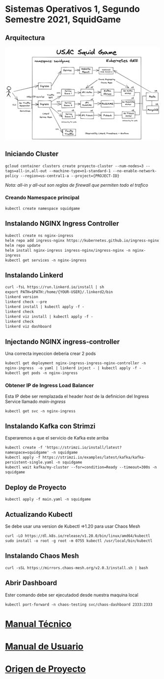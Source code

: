 # Sistemas Operativos 1, Segundo Semestre 2021, SquidGame

## Arquitectura
<img src="Arquitectura.png"></img>
## Iniciando Cluster
```
gcloud container clusters create proyecto-cluster --num-nodes=3 --tags=all-in,all-out --machine-type=n1-standard-1 --no-enable-network-policy --region=us-central1-a --project={PROJECT-ID}
```
*Nota: all-in y all-out son reglas de firewall que permiten todo el trafico*
### Creando Namespace principal
```
kubectl create namespace squidgame
```

## Instalando NGINX Ingress Controller
```
kubectl create ns nginx-ingress
helm repo add ingress-nginx https://kubernetes.github.io/ingress-nginx 
helm repo update 
helm install nginx-ingress ingress-nginx/ingress-nginx -n nginx-ingress
kubectl get services -n nginx-ingress
```
## Instalando Linkerd
```
curl -fsL https://run.linkerd.io/install | sh
export PATH=$PATH:/home/{YOUR-USER}/.linkerd2/bin
linkerd version
linkerd check --pre
linkerd install | kubectl apply -f -
linkerd check
linkerd viz install | kubectl apply -f -
linkerd check
linkerd viz dashboard
```
## Injectando NGINX ingress-controller
Una correcta inyeccion deberia crear 2 pods
```
kubectl get deployment nginx-ingress-ingress-nginx-controller -n nginx-ingress  -o yaml | linkerd inject - | kubectl apply -f -
kubectl get pods -n nginx-ingress 
```
### Obtener IP de Ingress Load Balancer
Esta IP debe ser remplazada el header *host* de la definicion del Ingress Service llamado *main-ingress*
```
kubectl get svc -n nginx-ingress
```
## Instalando Kafka con Strimzi
Esperaremos a que el servicio de Kafka este arriba
```
kubectl create -f 'https://strimzi.io/install/latest?namespace=squidgame' -n squidgame
kubectl apply -f https://strimzi.io/examples/latest/kafka/kafka-persistent-single.yaml -n squidgame
kubectl wait kafka/my-cluster --for=condition=Ready --timeout=300s -n squidgame
```
## Deploy de Proyecto
```
kubectl apply -f main.yaml -n squidgame
```
## Actualizando Kubectl 
Se debe usar una version de Kubectl =>1.20 para usar Chaos Mesh
```
curl -LO https://dl.k8s.io/release/v1.20.0/bin/linux/amd64/kubectl
sudo install -o root -g root -m 0755 kubectl /usr/local/bin/kubectl
```
## Instalando Chaos Mesh
```
curl -sSL https://mirrors.chaos-mesh.org/v2.0.3/install.sh | bash
```
## Abrir Dashboard
Ester comando debe ser ejecutadod desde nuestra maquina local
```
kubectl port-forward -n chaos-testing svc/chaos-dashboard 2333:2333
```

<h1><a href="Documentacion/Manual_Tecnico.pdf">Manual Técnico</a></h1>
<h1><a href="Documentacion/Manual_Usuario.pdf">Manual de Usuario</a></h1>
<h1><a href="https://github.com/sergioarmgpl/operating-systems-usac-course/blob/master/lang/en/projects/project1v4/project1.md#description">Origen de Proyecto</a></h1>
